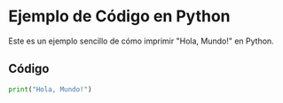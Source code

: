 # Ejemplo de Código en Python

Este es un ejemplo sencillo de cómo imprimir "Hola, Mundo!" en Python.

## Código

```python
print("Hola, Mundo!")
